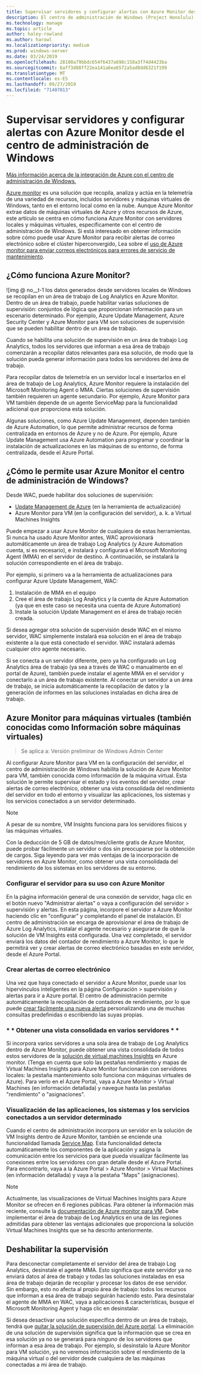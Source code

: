 ```yaml
---
title: Supervisar servidores y configurar alertas con Azure Monitor desde el centro de administración de Windows
description: El centro de administración de Windows (Project Honolulu) se integra con Azure Monitor
ms.technology: manage
ms.topic: article
author: haley-rowland
ms.author: harowl
ms.localizationpriority: medium
ms.prod: windows-server
ms.date: 03/24/2019
ms.openlocfilehash: 28108a79bbdc654f6437a698c158a3f74d4423ba
ms.sourcegitcommit: 6aff3d88ff22ea141a6ea6572a5ad8dd6321f199
ms.translationtype: MT
ms.contentlocale: es-ES
ms.lasthandoff: 09/27/2019
ms.locfileid: "71407013"
---
```

# <a name="monitor-servers-and-configure-alerts-with-azure-monitor-from-windows-admin-center"></a>Supervisar servidores y configurar alertas con Azure Monitor desde el centro de administración de Windows

[Más información acerca de la integración de Azure con el centro de administración de Windows.](../plan/azure-integration-options.md)

[Azure monitor](https://docs.microsoft.com/azure/azure-monitor/overview) es una solución que recopila, analiza y actúa en la telemetría de una variedad de recursos, incluidos servidores y máquinas virtuales de Windows, tanto en el entorno local como en la nube. Aunque Azure Monitor extrae datos de máquinas virtuales de Azure y otros recursos de Azure, este artículo se centra en cómo funciona Azure Monitor con servidores locales y máquinas virtuales, específicamente con el centro de administración de Windows. Si está interesado en obtener información sobre cómo puede usar Azure Monitor para recibir alertas de correo electrónico sobre el clúster hiperconvergido, Lea sobre el [uso de Azure monitor para enviar correos electrónicos para errores de servicio de mantenimiento](https://docs.microsoft.com/windows-server/storage/storage-spaces/configure-azure-monitor).

## <a name="how-does-azure-monitor-work"></a>¿Cómo funciona Azure Monitor?
![img @ no__t-1 los datos generados desde servidores locales de Windows se recopilan en un área de trabajo de Log Analytics en Azure Monitor. Dentro de un área de trabajo, puede habilitar varias soluciones de supervisión: conjuntos de lógica que proporcionan información para un escenario determinado. Por ejemplo, Azure Update Management, Azure Security Center y Azure Monitor para VM son soluciones de supervisión que se pueden habilitar dentro de un área de trabajo. 

Cuando se habilita una solución de supervisión en un área de trabajo Log Analytics, todos los servidores que informan a esa área de trabajo comenzarán a recopilar datos relevantes para esa solución, de modo que la solución pueda generar información para todos los servidores del área de trabajo. 

Para recopilar datos de telemetría en un servidor local e insertarlos en el área de trabajo de Log Analytics, Azure Monitor requiere la instalación del Microsoft Monitoring Agent o MMA. Ciertas soluciones de supervisión también requieren un agente secundario. Por ejemplo, Azure Monitor para VM también depende de un agente ServiceMap para la funcionalidad adicional que proporciona esta solución. 

Algunas soluciones, como Azure Update Management, dependen también de Azure Automation, lo que permite administrar recursos de forma centralizada en entornos de Azure y no de Azure. Por ejemplo, Azure Update Management usa Azure Automation para programar y coordinar la instalación de actualizaciones en las máquinas de su entorno, de forma centralizada, desde el Azure Portal.


## <a name="how-does-windows-admin-center-enable-you-to-use-azure-monitor"></a>¿Cómo le permite usar Azure Monitor el centro de administración de Windows?

Desde WAC, puede habilitar dos soluciones de supervisión:

- [Update Management de Azure](azure-update-management.md) (en la herramienta de actualización)
- Azure Monitor para VM (en la configuración del servidor), a. k. a Virtual Machines Insights

Puede empezar a usar Azure Monitor de cualquiera de estas herramientas. Si nunca ha usado Azure Monitor antes, WAC aprovisionará automáticamente un área de trabajo Log Analytics (y Azure Automation cuenta, si es necesario), e instalará y configurará el Microsoft Monitoring Agent (MMA) en el servidor de destino. A continuación, se instalará la solución correspondiente en el área de trabajo. 

Por ejemplo, si primero va a la herramienta de actualizaciones para configurar Azure Update Management, WAC:

1. Instalación de MMA en el equipo
2. Cree el área de trabajo Log Analytics y la cuenta de Azure Automation (ya que en este caso se necesita una cuenta de Azure Automation)
3. Instale la solución Update Management en el área de trabajo recién creada.

Si desea agregar otra solución de supervisión desde WAC en el mismo servidor, WAC simplemente instalará esa solución en el área de trabajo existente a la que está conectado el servidor. WAC instalará además cualquier otro agente necesario.

Si se conecta a un servidor diferente, pero ya ha configurado un Log Analytics área de trabajo (ya sea a través de WAC o manualmente en el portal de Azure), también puede instalar el agente MMA en el servidor y conectarlo a un área de trabajo existente. Al conectar un servidor a un área de trabajo, se inicia automáticamente la recopilación de datos y la generación de informes en las soluciones instaladas en dicha área de trabajo.

## <a name="azure-monitor-for-virtual-machines-aka-virtual-machine-insights"></a>Azure Monitor para máquinas virtuales (también conocidas como Información sobre máquinas virtuales)
>Se aplica a: Versión preliminar de Windows Admin Center

Al configurar Azure Monitor para VM en la configuración del servidor, el centro de administración de Windows habilita la solución de Azure Monitor para VM, también conocida como información de la máquina virtual. Esta solución le permite supervisar el estado y los eventos del servidor, crear alertas de correo electrónico, obtener una vista consolidada del rendimiento del servidor en todo el entorno y visualizar las aplicaciones, los sistemas y los servicios conectados a un servidor determinado.

> [!NOTE]
> A pesar de su nombre, VM Insights funciona para los servidores físicos y las máquinas virtuales.

Con la deducción de 5 GB de datos/mes/cliente gratis de Azure Monitor, puede probar fácilmente un servidor o dos sin preocuparse por la obtención de cargos. Siga leyendo para ver más ventajas de la incorporación de servidores en Azure Monitor, como obtener una vista consolidada del rendimiento de los sistemas en los servidores de su entorno.

### <a name="set-up-your-server-for-use-with-azure-monitor"></a>**Configurar el servidor para su uso con Azure Monitor**

En la página información general de una conexión de servidor, haga clic en el botón nuevo "Administrar alertas" o vaya a configuración del servidor > supervisión y alertas. En esta página, incorpore el servidor a Azure Monitor haciendo clic en "configurar" y completando el panel de instalación. El centro de administración se encarga de aprovisionar el área de trabajo de Azure Log Analytics, instalar el agente necesario y asegurarse de que la solución de VM Insights está configurada. Una vez completado, el servidor enviará los datos del contador de rendimiento a Azure Monitor, lo que le permitirá ver y crear alertas de correo electrónico basadas en este servidor, desde el Azure Portal.

### <a name="create-email-alerts"></a>**Crear alertas de correo electrónico**

Una vez que haya conectado el servidor a Azure Monitor, puede usar los hipervínculos inteligentes en la página Configuración > supervisión y alertas para ir a Azure portal. El centro de administración permite automáticamente la recopilación de contadores de rendimiento, por lo que puede [crear fácilmente una nueva alerta](https://docs.microsoft.com/azure/azure-monitor/platform/alerts-log) personalizando una de muchas consultas predefinidas o escribiendo las suyas propias.

### <a name="get-a-consolidated-view-across-multiple-servers-"></a>\* * Obtener una vista consolidada en varios servidores * *

Si incorpora varios servidores a una sola área de trabajo de Log Analytics dentro de Azure Monitor, puede obtener una vista consolidada de todos estos servidores de la [solución de virtual machines Insights](https://docs.microsoft.com/azure/azure-monitor/insights/vminsights-overview) en Azure monitor.  (Tenga en cuenta que solo las pestañas rendimiento y mapas de Virtual Machines Insights para Azure Monitor funcionarán con servidores locales: la pestaña mantenimiento solo funciona con máquinas virtuales de Azure). Para verlo en el Azure Portal, vaya a Azure Monitor > Virtual Machines (en información detallada) y navegue hasta las pestañas "rendimiento" o "asignaciones".

### <a name="visualize-apps-systems-and-services-connected-to-a-given-server"></a>**Visualización de las aplicaciones, los sistemas y los servicios conectados a un servidor determinado**

Cuando el centro de administración incorpora un servidor en la solución de VM Insights dentro de Azure Monitor, también se enciende una funcionalidad llamada [Service Map](https://docs.microsoft.com/azure/azure-monitor/insights/service-map). Esta funcionalidad detecta automáticamente los componentes de la aplicación y asigna la comunicación entre los servicios para que pueda visualizar fácilmente las conexiones entre los servidores con gran detalle desde el Azure Portal. Para encontrarlo, vaya a la Azure Portal > Azure Monitor > Virtual Machines (en información detallada) y vaya a la pestaña "Maps" (asignaciones).

> [!NOTE]
> Actualmente, las visualizaciones de Virtual Machines Insights para Azure Monitor se ofrecen en 6 regiones públicas.  Para obtener la información más reciente, consulte la [documentación de Azure monitor para VM](https://docs.microsoft.com/azure/azure-monitor/insights/vminsights-onboard#log-analytics).  Debe implementar el área de trabajo de Log Analytics en una de las regiones admitidas para obtener las ventajas adicionales que proporciona la solución Virtual Machines Insights que se ha descrito anteriormente.

## <a name="disabling-monitoring"></a>Deshabilitar la supervisión

Para desconectar completamente el servidor del área de trabajo Log Analytics, desinstale el agente MMA. Esto significa que este servidor ya no enviará datos al área de trabajo y todas las soluciones instaladas en esa área de trabajo dejarán de recopilar y procesar los datos de ese servidor. Sin embargo, esto no afecta al propio área de trabajo: todos los recursos que informan a esa área de trabajo seguirán haciendo esto. Para desinstalar el agente de MMA en WAC, vaya a aplicaciones & características, busque el Microsoft Monitoring Agent y haga clic en desinstalar.

Si desea desactivar una solución específica dentro de un área de trabajo, tendrá que [quitar la solución de supervisión del Azure portal](https://docs.microsoft.com/azure/azure-monitor/insights/solutions#remove-a-management-solution). La eliminación de una solución de supervisión significa que la información que se crea en esa solución ya no se generará para _ninguno_ de los servidores que informan a esa área de trabajo. Por ejemplo, si desinstalo la Azure Monitor para VM solución, ya no veremos información sobre el rendimiento de la máquina virtual o del servidor desde cualquiera de las máquinas conectadas a mi área de trabajo.